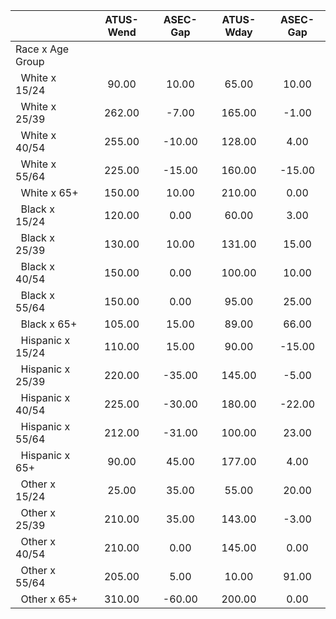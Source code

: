 
|                      |    ATUS-Wend |     ASEC-Gap |    ATUS-Wday |     ASEC-Gap |
| -------------------- | :----------: | :----------: | :----------: | :----------: |
| Race x Age Group     |              |              |              |              |
| &nbsp;&nbsp;White x 15/24 |        90.00 |        10.00 |        65.00 |        10.00 |
| &nbsp;&nbsp;White x 25/39 |       262.00 |        -7.00 |       165.00 |        -1.00 |
| &nbsp;&nbsp;White x 40/54 |       255.00 |       -10.00 |       128.00 |         4.00 |
| &nbsp;&nbsp;White x 55/64 |       225.00 |       -15.00 |       160.00 |       -15.00 |
| &nbsp;&nbsp;White x 65+ |       150.00 |        10.00 |       210.00 |         0.00 |
| &nbsp;&nbsp;Black x 15/24 |       120.00 |         0.00 |        60.00 |         3.00 |
| &nbsp;&nbsp;Black x 25/39 |       130.00 |        10.00 |       131.00 |        15.00 |
| &nbsp;&nbsp;Black x 40/54 |       150.00 |         0.00 |       100.00 |        10.00 |
| &nbsp;&nbsp;Black x 55/64 |       150.00 |         0.00 |        95.00 |        25.00 |
| &nbsp;&nbsp;Black x 65+ |       105.00 |        15.00 |        89.00 |        66.00 |
| &nbsp;&nbsp;Hispanic x 15/24 |       110.00 |        15.00 |        90.00 |       -15.00 |
| &nbsp;&nbsp;Hispanic x 25/39 |       220.00 |       -35.00 |       145.00 |        -5.00 |
| &nbsp;&nbsp;Hispanic x 40/54 |       225.00 |       -30.00 |       180.00 |       -22.00 |
| &nbsp;&nbsp;Hispanic x 55/64 |       212.00 |       -31.00 |       100.00 |        23.00 |
| &nbsp;&nbsp;Hispanic x 65+ |        90.00 |        45.00 |       177.00 |         4.00 |
| &nbsp;&nbsp;Other x 15/24 |        25.00 |        35.00 |        55.00 |        20.00 |
| &nbsp;&nbsp;Other x 25/39 |       210.00 |        35.00 |       143.00 |        -3.00 |
| &nbsp;&nbsp;Other x 40/54 |       210.00 |         0.00 |       145.00 |         0.00 |
| &nbsp;&nbsp;Other x 55/64 |       205.00 |         5.00 |        10.00 |        91.00 |
| &nbsp;&nbsp;Other x 65+ |       310.00 |       -60.00 |       200.00 |         0.00 |

